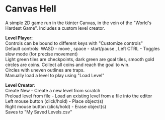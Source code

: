 # Canvas Hell
A simple 2D game run in the tkinter Canvas, in the vein of the "World's Hardest Game". Includes a custom level creator.

**Level Player:**  
Controls can be bound to different keys with "Customize controls"  
Default controls: WASD - move , space - start/pause , Left CTRL - Toggles slow mode (for precise movement)  
Light green tiles are checkpoints, dark green are goal tiles, smooth gold circles are coins. Collect all coins and reach the goal to win.  
Circles with uneven outlines are traps.  
Manually load a level to play using "Load Level"  

**Level Creator:**  
Create New - Create a new level from scratch  
Preload level from file - Load an existing level from a file into the editor  
Left mouse button (click/hold) - Place object(s)  
Right mouse button (click/hold) - Erase object(s)  
Saves to "My Saved Levels.csv"

